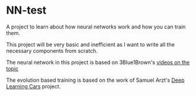 # NN-test

A project to learn about how neural networks work and how you can train them.

This project will be very basic and inefficient as I want to write all the necessary components from scratch.

The neural network in this project is based on 3Blue1Brown's [videos on the topic](https://www.youtube.com/watch?v=aircAruvnKk&list=PLZHQObOWTQDNU6R1_67000Dx_ZCJB-3pi&index=1)

The evolution based training is based on the work of Samuel Arzt's [Deep Learning Cars](https://www.youtube.com/watch?v=Aut32pR5PQA) project.
